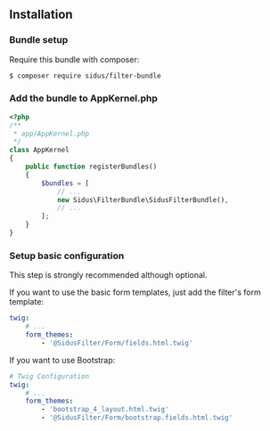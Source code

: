 ## Installation

### Bundle setup

Require this bundle with composer:

````bash
$ composer require sidus/filter-bundle
````

### Add the bundle to AppKernel.php

````php
<?php
/**
 * app/AppKernel.php
 */
class AppKernel
{
    public function registerBundles()
    {
        $bundles = [
            // ...
            new Sidus\FilterBundle\SidusFilterBundle(),
            // ...
        ];
    }
}
````

### Setup basic configuration

This step is strongly recommended although optional.

If you want to use the basic form templates, just add the filter's form template:

````yaml
twig:
    # ...
    form_themes:
        - '@SidusFilter/Form/fields.html.twig'
````

If you want to use Bootstrap:

````yaml
# Twig Configuration
twig:
    # ...
    form_themes:
        - 'bootstrap_4_layout.html.twig'
        - '@SidusFilter/Form/bootstrap.fields.html.twig'
````
